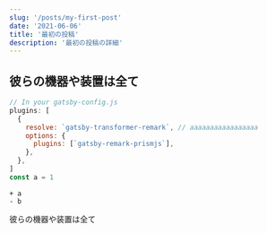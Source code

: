 ```yaml
---
slug: '/posts/my-first-post'
date: '2021-06-06'
title: '最初の投稿'
description: '最初の投稿の詳細'
---
```


## 彼らの機器や装置は全て

```javascript
// In your gatsby-config.js
plugins: [
  {
    resolve: `gatsby-transformer-remark`, // aaaaaaaaaaaaaaaaa
    options: {
      plugins: [`gatsby-remark-prismjs`],
    },
  },
]
const a = 1
```

```diff-javascript
+ a
- b
```

彼らの機器や装置は全て
